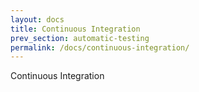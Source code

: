 ```yaml
---
layout: docs
title: Continuous Integration
prev_section: automatic-testing
permalink: /docs/continuous-integration/
---
```


Continuous Integration